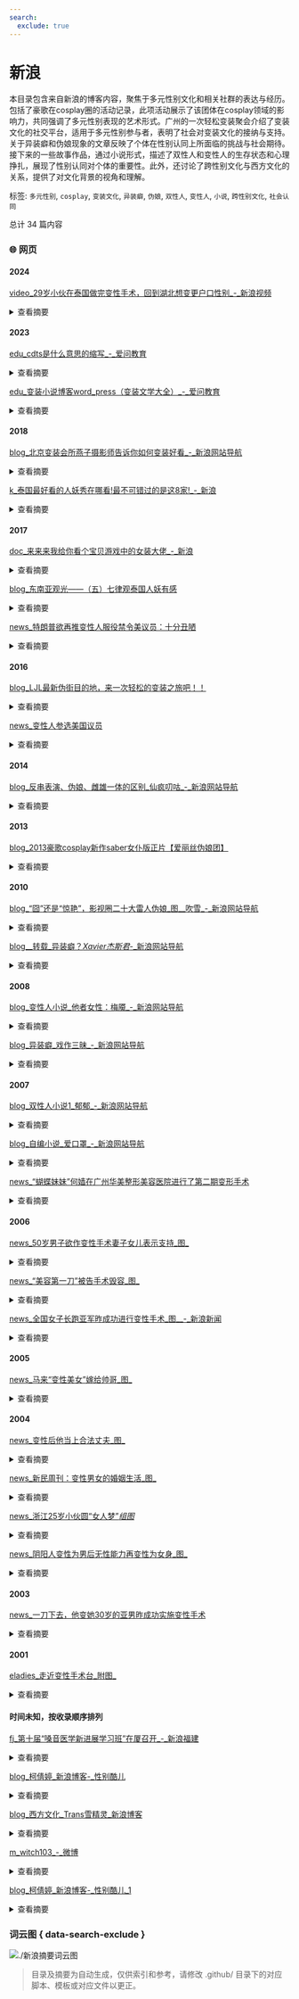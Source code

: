 ```yaml
---
search:
  exclude: true
---
```



# 新浪

本目录包含来自新浪的博客内容，聚焦于多元性别文化和相关社群的表达与经历。包括了豪歌在cosplay圈的活动记录，此项活动展示了该团体在cosplay领域的影响力，共同强调了多元性别表现的艺术形式。广州的一次轻松变装聚会介绍了变装文化的社交平台，适用于多元性别参与者，表明了社会对变装文化的接纳与支持。关于异装癖和伪娘现象的文章反映了个体在性别认同上所面临的挑战与社会期待。接下来的一些故事作品，通过小说形式，描述了双性人和变性人的生存状态和心理挣扎，展现了性别认同对个体的重要性。此外，还讨论了跨性别文化与西方文化的关系，提供了对文化背景的视角和理解。


标签: `多元性别`, `cosplay`, `变装文化`, `异装癖`, `伪娘`, `双性人`, `变性人`, `小说`, `跨性别文化`, `社会认同`


总计 34 篇内容



### 🌐 网页


#### 2024



[video_29岁小伙在泰国做完变性手术，回到湖北想变更户口性别_-_新浪视频](video_29岁小伙在泰国做完变性手术，回到湖北想变更户口性别_-_新浪视频.md)<details><summary>查看摘要</summary>

该视频报道讲述了一位29岁的小伙子在泰国成功完成变性手术后的故事。他回到湖北后，试图变更户口上的性别信息，反映了在中国社会中，跨性别者在身份认同与户籍变更方面所面临的挑战和现实困境。这篇报道不仅展示了个人的转变经历，也引发了社会对于变性手术及相关法律政策的关注与讨论。视频文章还配有网友的高点赞与评论，从侧面反映出社会对这一话题的关注度和讨论热度。由于手术的敏感性及相关法律政策的复杂性，这一话题引发了广泛的生存现状讨论。
</details>



#### 2023



[edu_cdts是什么意思的缩写_-_爱问教育](edu_cdts是什么意思的缩写_-_爱问教育.md)<details><summary>查看摘要</summary>

本文探讨了‘cdts’的含义，解释了其作为一个特定群体的构成和心理特征。‘cdts’是‘Coss Dress’和‘Trans Sexual’的结合体，指的是那些有异性癖好的人群。文章指出，CD（易装者）和TS（变性人）之间的区别在于，CD希望以异装来表达自己，而TS则否认自身性别，希望通过手术彻底改变性别。作者提供了这两个群体的心理状态及生理特征，并讨论了其社会认同与自我认同之间的差异。文中也提到，现代社会中大多数的变性案例是男性转变为女性，这种文化现象和社会背景提供了一个更广泛的视角。文章通过具体案例和研究成果探讨了这一主题，提供了对易性者与变装者的深入理解。
</details>




[edu_变装小说博客word_press（变装文学大全）_-_爱问教育](edu_变装小说博客word_press（变装文学大全）_-_爱问教育.md)<details><summary>查看摘要</summary>

该文件是关于变装文学的博客文章，属于跨性别文化的一部分，提供了相关的文学作品和体验分享。文章包含一些互动性的建议，鼓励读者积极提问和参与讨论，旨在帮助人们更好地获得信息和支持。内容中还提到了一些变装文学的特征，强调了与其他读者的交流和帮助。文章的作者是“老树开花”，由爱问知识人平台发布，带有插图和多个精选回答，表明作者对读者的关心及期望促成更深入的讨论。
</details>



#### 2018



[blog_北京变装会所燕子摄影师告诉你如何变装好看_-_新浪网站导航](blog_北京变装会所燕子摄影师告诉你如何变装好看_-_新浪网站导航.md)<details><summary>查看摘要</summary>

该文件详细介绍了北京的一家变装摄影会所，为变装爱好者（CD姐妹）提供了专业的摄影和变装制作服务。文章的作者分享了与其他影楼及摄影工作室的比较，强调了变装会所特别定制的大码女装、变装装备以及专业的化妆和摄影技术，让不同体型的男性能够变装成美丽女性。内容中列举了会所的多项优势，包括保证隐私、专业服务、丰富的服装选项以及合理的一次性消费模式。文章还探讨了变装爱好者在体验过程中的心理及社会环境与市场需求，表现出浓厚的对变装文化的理解与支持。作者表明自己曾是一名婚纱摄影师，受到鼓励后开办了专为CD姐妹提供服务的摄影会所，致力于创造优质的变装体验。
</details>




[k_泰国最好看的人妖秀在哪看!最不可错过的是这8家!_-_新浪](k_泰国最好看的人妖秀在哪看!最不可错过的是这8家!_-_新浪.md)<details><summary>查看摘要</summary>

这篇文章详细介绍了泰国的著名人妖秀，尤其是芭提雅和普吉岛的几家知名场馆，包括蒂芬妮人妖秀、阿克莎人妖秀、金宫人妖秀、西蒙人妖秀和女神人妖秀。文中不仅提供了每个秀场的成立时间和表演特色，还介绍了演出时间、票价、地址和联系方式。特别强调了这些人妖秀的华丽表演和多元文化融合，吸引了来自全球各地的游客。这是一次视觉的盛宴，结合了歌舞、灯光、道具以及多种文化元素，为观众呈现出各自独特的风格和表演体验。
</details>



#### 2017



[doc_来来来我给你看个宝贝游戏中的女装大佬_-_新浪](doc_来来来我给你看个宝贝游戏中的女装大佬_-_新浪.md)<details><summary>查看摘要</summary>

这篇文章探讨了游戏中的女装大佬，回顾了多个知名游戏中的男性角色穿着女性服装的情景和角色设定。文章提到的角色包括《如龙》系列的真岛吾朗，其关键的女性装扮让几位男性玩家对其产生了迷恋；《真三国无双》中张郃的角色塑造则是对历史人物的有趣再创作；《轩辕剑叁外传：天之痕》中的陈靖仇则展示了角色为掩护而主动穿女装的幽默情节。此外，诸如阿斯托尔福、漆原琉华与不二咲千寻等角色不仅引发了玩家的兴趣，也引起了关于性别表达和身份认同的讨论。这篇文章通过描述这些角色的魅力和设定，探讨了游戏文化中的性别表现及其接受度，而最后提到的《女装山脉》，不仅具有搞笑和感人的剧情，还使得不少玩家深陷角色的魅力之中。
</details>




[blog_东南亚观光——（五）七律观泰国人妖有感](blog_东南亚观光——（五）七律观泰国人妖有感.md)<details><summary>查看摘要</summary>

本文为一篇关于泰国人妖的游记，记录了作者在2016年12月对泰国的旅游经历，尤其是观看人妖表演的感受与观察。文章中通过诗歌形式，表达了对于人妖表演的惊叹与思考，展现出一种既欣赏又感慨的复杂情绪。在对泰国人妖的描述中，作者指出人妖通常来自贫困家庭，多数人是为了生计而成为表演者，接受了从小的训练和女性化的转变。文中还详细介绍了人妖在表演艺术方面的训练以及她们的生活状况，强调她们的演出频率和年龄局限。整体上，文章既是对艺术表演的赞美，也是对人妖生存状态的反思。
</details>




[news_特朗普欲再推变性人服役禁令美议员：十分丑陋](news_特朗普欲再推变性人服役禁令美议员：十分丑陋.md)<details><summary>查看摘要</summary>

本文报道了美国总统特朗普在2017年7月公布的一项政策，决定再次禁止变性人公开在美国军队服役。这一决定在社交媒体上引发广泛争议，许多美民权组织和LGBT群体对此表达不满。报道中提到特朗普的声明以及相关的反响，包括民众的示威活动和立法者的批评。此外，支持该禁令的声音也被提及，认为将医疗和资源专注于非变性人军事服务是合理的。这项禁令在实施前一年刚被废除，因此其影响和后果仍在讨论中。
</details>



#### 2016



[blog_LJL最新伪街目的地，来一次轻松的变装之旅吧！！](blog_LJL最新伪街目的地，来一次轻松的变装之旅吧！！.md)<details><summary>查看摘要</summary>

该文档是关于广州地区的一次变装聚会活动的介绍，标题为《LJL最新伪街目的地，来一次轻松的变装之旅吧！！》。由新浪博客发布，内容详细描述了活动的背景、地点及流程。活动地点选在风景优美的二沙岛，旨在为参与者提供一个轻松愉快的变装体验。文中提到二沙岛是珠江的江心岛，环境优美，适合骑行和拍照。在报名信息中包含了活动时间为2016年10月30日上午9:30，费用也详细列出，适用于不同身份的参与者，包括跨性别者、真女和普通男士。文中还提供了联系方式和后续活动的信息，展示了一个关于变装文化的社交和交流平台。
</details>




[news_变性人参选美国议员](news_变性人参选美国议员.md)<details><summary>查看摘要</summary>

本文报道了两名变性女性代表民主党参选美国国会，目标是创造历史。这是美国主要政党中首次有变性候选人参与国会选举，其中米斯蒂·斯诺成为了首位参与国会参议院选举的变性候选人，也是现年30岁的她有可能成为最年轻的联邦参议员。她和另一个候选人普洛赖特都希望通过参选为那些感到‘美国梦’遥不可及的人发声，尽管面临激烈竞争和较低的当选可能性，文章同时提及了她们在预选中的表现和身份的重要性。
</details>



#### 2014



[blog_反串表演、伪娘、雌雄一体的区别_仙疯叨咕_-_新浪网站导航](blog_反串表演、伪娘、雌雄一体的区别_仙疯叨咕_-_新浪网站导航.md)<details><summary>查看摘要</summary>

这篇文章讨论了‘反串表演’、‘伪娘’和‘雌雄一体’三个与性别表现相关的概念。作者仙疯叨咕分析了反串表演的艺术性，指出这一表演形式源于传统戏剧中男性代替女性演出。文中提到了李玉刚等反串表演者，其表演技艺被赞美为极高，能够做到自然流畅，毫无勉强的感觉。其次，作者探讨了‘伪娘’这一现象，强调伪娘并不等同于娘炮，而是在表演和生活中展现出女性特征的男性。最后，‘雌雄一体’这一概念被用来描述那些拥有阴阳特质的人，他们在性别表现上既有男性特征，又有柔美的一面，不易被简单归类。整个文章通过比较描绘了这些不同现象在现代社会中的意义与价值。
</details>



#### 2013



[blog_2013豪歌cosplay新作saber女仆版正片【爱丽丝伪娘团】](blog_2013豪歌cosplay新作saber女仆版正片【爱丽丝伪娘团】.md)<details><summary>查看摘要</summary>

该文件记录了2013年豪歌在cosplay圈推出的一组新作，主题为《saber女仆版》。文件中包含了对爱丽丝伪娘团的描述，突出了该团体在cosplay领域的影响力与人气。文章用生动的语言介绍了这次拍摄的细节与参与感，希望能够传达出对角色saber的热爱和对这项艺术形式的追求。文中附上了多幅拍摄的图片，展现了coser的风采与团队的努力。这是一次关于多元性别表达和角色扮演的重要记录，反映了当时在中国大陆的cosplay文化及其社区的多样性。
</details>



#### 2010



[blog_“囧”还是“惊艳”，影视圈二十大雷人伪娘_图__吹雪_-_新浪网站导航](blog_“囧”还是“惊艳”，影视圈二十大雷人伪娘_图__吹雪_-_新浪网站导航.md)<details><summary>查看摘要</summary>

本文讨论了近年来在中国内地歌唱节目《快乐男声》中流行的伪娘现象。作者吹雪通过对快男成都海选的观察，提到了一位声音与王菲相似的参赛者刘著，让人重新审视“伪娘”这一文化现象的发展与影响。文章列举了多位曾在不同影视作品中扮演女性角色的男演员，探讨了这一表现形式背后文化的更深层次原因，尤其是在娱乐圈中的应用及对公众的影响。伪娘这一现象不仅是对性别角色的挑战，也反映了社会对于性别多样性的接受程度。
</details>




[blog__转载_异装癖？_Xavier杰斯君_-_新浪网站导航](blog__转载_异装癖？_Xavier杰斯君_-_新浪网站导航.md)<details><summary>查看摘要</summary>

该文件为一篇关于异装癖的转载文章，发表于2010年7月2日。文章探讨了异装癖这一性倒错行为，并描述了个体因性别认同问题所经历的心理与社会困境。通过多种富有诗意的比喻，如“异装癖是每一寸肌肤的遍体鳞伤”，表达了异装癖人士内心的矛盾与挣扎。作者通过列举多个文化符号、时尚元素来体现异装癖的多样性和复杂性，突显了在追求认同与自我价值过程中，个体所经历的无奈与挑战。文章亦暗示了社会对性别表现的期待与制约，体现出对跨性别群体的关注与理解。
</details>



#### 2008



[blog_变性人小说_他者女性：梅魇_-_新浪网站导航](blog_变性人小说_他者女性：梅魇_-_新浪网站导航.md)<details><summary>查看摘要</summary>

本文件为一篇关于跨性别主题的小说，标题为《他者女性：梅魇》。该篇章为系列中的一部分，属于变性人小说，探讨了跨性别者的生活经历与心理状态。文本中涉及接生婆的故事，可能隐含了跨性别者在过渡过程中的挑战与挣扎。该博文的发布平台为新浪博客，链接到原文的访问可以提供更多上下文信息。小说包含了对生存现状及内心世界的真实描绘，适合对跨性别文学及文化有兴趣的读者。
</details>




[blog_异装癖_戏作三昧_-_新浪网站导航](blog_异装癖_戏作三昧_-_新浪网站导航.md)<details><summary>查看摘要</summary>

该文件来自新浪博客，作者是戏作三昧。内容详细描述了作者在公共场合遇到一位异装癖的经历，记录了对该事件的观察和思考。在描述中，作者提到这位异装癖穿着夸张的女式风衣和高跟靴，但面容依旧显得男性化，这引发了作者对于社会对异装癖包容度的思考。尽管外观引人注目，但路人反应平淡，没有明显的指责或围观，表现出社会对这一群体的逐渐接受。文中还附带了与朋友的短信对话，探讨了习惯与接受之间的关系，显示出社会对于性别表现的逐步开放。
</details>



#### 2007



[blog_双性人小说1_郁郁_-_新浪网站导航](blog_双性人小说1_郁郁_-_新浪网站导航.md)<details><summary>查看摘要</summary>

这是一篇关于双性人经历的小说，作者郁郁以第一人称叙述了自己在青春期面临性别认同危机的故事。主人公在17岁时发现自己拥有两套完整的性器官，遭遇了来自家庭和社会的误解和压力。开篇描述了她快乐的生活，直到医疗检查后，发现自己与他人不同，生活瞬间改变。她经历了深深的绝望与孤独，感到自己是一个怪物，不知如何定位自己的性别。她尝试过自杀，但在父母不断的关心和呵护中，她选择继续生活，回归表面正常却内心挣扎的校园生活。作者从个人的视角出发，描绘了双性人在生理和心理上的冲突与求索，展现了性别认同的重要性及其对个体心理的影响。整体内容深刻、细腻，引人深思，充满情感的描绘让读者感同身受。
</details>




[blog_自编小说_爱口罩_-_新浪网站导航](blog_自编小说_爱口罩_-_新浪网站导航.md)<details><summary>查看摘要</summary>

该文件为一篇自编小说，描绘了一个发生在设定背景下的变装和绑架故事。故事描述了一个被两名女土匪绑架的人，她们施加了一系列的变装过程，包括剃毛、穿着女性衣物、化妆等，以掩人耳目。最终，这位主角被作为新娘带入小教堂举行婚礼，故事以她的无奈与屈从为核心，反映出变装、性别认同与暴力的交织。文本中详细描写了绑架过程和变装的具体步骤，显示出跨性别者在社会中可能面临的巨大挑战与困境。
</details>




[news_“蝴蝶妹妹”何嫱在广州华美整形美容医院进行了第二期变形手术](news_“蝴蝶妹妹”何嫱在广州华美整形美容医院进行了第二期变形手术.md)<details><summary>查看摘要</summary>

本文报道了变性人何嫱（蝴蝶妹妹）在广州华美整形美容医院进行第二期变形手术的过程和感受。手术于2007年3月23日进行，何嫱在手术前积极分享了自己的期待与心情，表示做手术是经过深思熟虑的决定，希望能通过整形手术提升自信和内心的幸福感。手术直播引发了网友的广泛关注与讨论，有网友为何嫱提供了整形设计建议，也有网友对手术风险表示担忧。何嫱表示，自己希望等到第三期手术完成后，能以完整的女性身份寻求爱情，并坚信真实的自我是重要的。本文详细记录了手术的前后过程及何嫱的心声，反映出变性人群体在追求身份认同与社会接受过程中所经历的挑战与希望。
</details>



#### 2006



[news_50岁男子欲作变性手术妻子女儿表示支持_图_](news_50岁男子欲作变性手术妻子女儿表示支持_图_.md)<details><summary>查看摘要</summary>

本文报道的是一位50岁男子陈菲菲（化名）的变性手术经历及其家庭的支持。文章讲述了陈菲菲如何在经历了20多年的心理和生理痛苦后，决定进行变性手术。他的妻子李敏和两个女儿对此表示理解和支持，尤其是二女儿陪同父亲去医院咨询手术事宜。文章深入探讨了这个家庭在面对巨大变化时的情感和挑战，包括妻子从初始的不理解，到主动称呼丈夫为‘姐姐’，以及女儿们对父亲决策的支持。专家的观点也被引用，强调了性别认同问题的重要性，呼吁社会对变性者的理解与尊重。整体而言，文章反映了一个普通家庭在面对性别认同变化时的勇气与爱。
</details>




[news_“美容第一刀”被告手术毁容_图_](news_“美容第一刀”被告手术毁容_图_.md)<details><summary>查看摘要</summary>

本文报道了整形医生陈焕然在北京市石景山法院受审的案件，原告吕小姐控诉其进行的瘦脸手术导致脸上留下严重疤痕。吕小姐在文章中详细描述了手术经过，称其支付了4.5万元手术费，然而术后效果令她失望且未能如约获取补偿。陈焕然博士则在法庭上坚称吕小姐是在敲诈，并否认曾为其实施手术。此案件引发了对于整形手术安全与整形医生责任的广泛关注，同时涉及医疗诚信与法律维护等问题。
</details>




[news_全国女子长跑亚军昨成功进行变性手术_图__-_新浪新闻](news_全国女子长跑亚军昨成功进行变性手术_图__-_新浪新闻.md)<details><summary>查看摘要</summary>

本文报道了全国女子长跑亚军田娟成功实施变性手术的事件。手术在西南医院进行，由泌尿科专家主刀，手术历时四小时，过程顺利，专家表示手术后田娟将有可能具备男性性功能，但因为医学原因，未来无法生育。报道中提到田娟在手术前感到很大压力，尤其是来自网上评论的负面声音，同时也表达了希望身边的人能够理解她的期望。文章详述了手术的技术细节及其对田娟生理和心理的影响，并提到这种情况在国内体育界并非孤例，且有可能推动体育比赛对参赛者进行染色体检查。
</details>



#### 2005



[news_马来“变性美女”嫁给帅哥_图_](news_马来“变性美女”嫁给帅哥_图_.md)<details><summary>查看摘要</summary>

本文讲述了马来西亚变性美女钟洁希与男友马思健的婚礼故事。婚礼于2005年11月12日在古晋市举行，尽管他们的爱情经历了男方的六次求婚，但由于马来西亚法律不承认变性人的婚姻，钟洁希和马思健无法取得有效的结婚证书。婚礼上，钟洁希身穿华丽礼服，以歌手和天然保健公司创始人的身份吸引了众多宾客的目光。她原本是一名男儿身，在经历变性手术后摇身变为一名美丽的女性。尽管他们在亲友见证下举行了隆重的婚礼，但钟洁希仍然对其身份带来的社会压力表示担忧，尤其是对男方家庭的可能反对。本文反映了变性人群体在社会和法律环境中的困境与挑战，揭示了变性人追求爱情与接受自身身份之间的挣扎。
</details>



#### 2004



[news_变性后他当上合法丈夫_图_](news_变性后他当上合法丈夫_图_.md)<details><summary>查看摘要</summary>

本文讲述了阿均（化名）的一段感人故事，她是一位女性易性症患者，经历了长达29年的性别痛苦。阿均因渴望过上男性的生活，而在2004年进行了变性手术，并最终在合法身份下与深爱的小梅（化名）步入婚姻殿堂。文中详细描述了她的手术历程、与小梅的爱情故事，以及他们在社会与家庭压力下如何坚守彼此的感情。随着2004年民政部颁布的新规定，阿均和小梅得以合法结婚，享受属于自己的幸福生活。
</details>




[news_新民周刊：变性男女的婚姻生活_图_](news_新民周刊：变性男女的婚姻生活_图_.md)<details><summary>查看摘要</summary>

本文通过新民周刊的报道，详细记录了变性人群体的婚姻生活和与之相关的社会背景。内容围绕着变性人的爱情故事、生育问题及政策变化展开，描述了变性患者接受手术后的新生活，探讨了易性人群体的心理变化和社会接受度。从何清濂教授的医学成就，到众多变性病人成功婚恋的真实故事，本报道描绘了变性人在追求幸福中所经历的艰辛与希望。报道中提到的莉莉、洪长江等人物，他们的故事不仅反映了易性人寻求性的自我认同和家庭的愿景，也揭示了社会对变性人合法权益逐渐改善的过程。在法律政策逐渐保障变性人婚姻权利的背景下，去除对这一群体的偏见也显得尤为重要。
</details>




[news_浙江25岁小伙圆“女人梦”_组图_](news_浙江25岁小伙圆“女人梦”_组图_.md)<details><summary>查看摘要</summary>

该文件报道了一名25岁的浙江小伙白艳勇敢追求其变性梦想的故事。2004年12月1日，白艳在浙江省人民医院接受了变性手术的第一步，包括隆胸和去声带手术，以实现她期盼已久的女性身份。该文详细描述了手术的过程及医院对变性手术的严格要求，包括病人的精神健康评估和变性愿望的确认。此外，文章还提到，尽管目前只有少数变性人能够修改身份信息，白艳希望能够以真实的自我进入社会。该报道由记者姚琼撰写，并附有多张手术过程的照片，旨在引发公众对变性人现状与权利的讨论。
</details>




[news_阴阳人变性为男后无性能力再变性为女身_图_](news_阴阳人变性为男后无性能力再变性为女身_图_.md)<details><summary>查看摘要</summary>

本文报道了湖北荆门的杨柳（化名）的变性经历。他在10岁时进行了第一次变性手术，由女性变为男性，但手术结果并不理想，未能获得男性生理功能。22年后，杨柳希望再度进行变性手术，将自己变为女性，主要是出于对与自己同居六年的女友李岚的爱与责任。由于无法满足女友在亲密关系中的需求，杨柳选择让女友有机会追求更好的生活。医生表示，经诊断，杨柳符合变性为女性的手术条件，但手术费用高达30万元，且仍需多项手术。浑身的痛苦和对自我的认知，使得杨柳的心路历程充满感慨，对过去的经历不曾怨恨，而是希望未来能够更好。
</details>



#### 2003



[news_一刀下去，他变她30岁的亚男昨成功实施变性手术](news_一刀下去，他变她30岁的亚男昨成功实施变性手术.md)<details><summary>查看摘要</summary>

本文报道了一名30岁的男性亚男成功实施变性手术的过程，详细记录了他的心理历程、手术过程以及术后的感受。亚男自幼有异性癖，渴望成为女性。经过多年的思考与准备，他终于在青岛的一家医院进行了生殖器的重建手术。手术过程全程公开，并得到了主刀医生王希润的指导与支持。亚男在手术前表示对未来生活的憧憬，希望能以女性的身份生活，并与社会更好地融入。文章提到根据新《婚姻法》，变性人可以合法更改身份后办理结婚登记，反映了社会对于变性人权利的逐步认可。整篇报道从手术的专业性和复杂性入手，同时展现了亚男面对人生转变的勇气与决心。
</details>



#### 2001



[eladies_走近变性手术台_附图_](eladies_走近变性手术台_附图_.md)<details><summary>查看摘要</summary>

本文记录了在中国医学科学院性别重塑中心进行变性手术的经历和挑战。文章由生活时报的记者叶润霞撰写，探讨了变性手术的背景、患者的心理斗争及手术后的法律障碍。文中介绍了陈焕然博士以及他如何帮助数十名变性人实现性别重塑的故事，特别是心理支持和医务工作的重要性。手术对患者来说不仅是身体的转变，更是心理自我认同的重建。文章还提到关于变性人在法律和社会认可上的种种困难，强调了需要对这群人给予更多理解与支持。
</details>



#### 时间未知，按收录顺序排列



[fj_第十届“嗓音医学新进展学习班”在厦召开_-_新浪福建](fj_第十届“嗓音医学新进展学习班”在厦召开_-_新浪福建.md)<details><summary>查看摘要</summary>

本文详细报道了第十届“嗓音医学新进展学习班”的召开情况，该学习班于厦门举行，旨在分享关于嗓音医学的最新研究进展和医学应用。内容提到学习班的不同议题，包括嗓音疾病的预防、治疗方法和相关的科研成果，为医务工作者提供了一个学习和交流的平台。文章还附有多个相关的新闻链接和图片，体现了该活动的举办背景及影响力。这份资料为跨性别个体在声音治疗和语音转变过程中可能提供宝贵的医疗资源和经验分享。
</details>




[blog_柯倩婷_新浪博客-_性别酷儿](blog_柯倩婷_新浪博客-_性别酷儿.md)<details><summary>查看摘要</summary>

这篇文章的标题为《性别酷儿》，由作者柯倩婷撰写，发布于新浪博客。该文章的具体内容因系统维护无法公开查看，只能由作者本人进行访问，因此其详细的描述和论点尚不明确。根据文件的元数据，它可能涉及跨性别相关的主题，尤其是关于性别认同和酷儿理论的讨论。书写者可能会分享个人的经历、对性别流动性的看法，以及与性别酷儿相关的社会文化问题。在缺乏访问权限的情况下，我们无法获取更多具体信息，但可推测此文可能与跨性别个体的生活和社会认同密切相关。
</details>




[blog_西方文化_Trans雪精灵_新浪博客](blog_西方文化_Trans雪精灵_新浪博客.md)<details><summary>查看摘要</summary>

该文件来自新浪博客，作者为Trans雪精灵，内容涉及西方文化与跨性别文化的相关探讨。尽管目前博文正在系统维护中，且内容仅供作者查看，未能披露具体的文本内容，但可以推测该文件可能分享了关于跨性别者在西方文化中所面临的各种议题，包括文化认同、社会接受度和个人经历等。文中提到的标签“跨性别文化”和“西方文化”表明了该文的核心主题。考虑到跨性别者在不同文化背景下的经历差异，文件或许提供了对比和反思的视角。
</details>




[m_witch103_-_微博](m_witch103_-_微博.md)<details><summary>查看摘要</summary>

该文件来自跨性别档案馆，主要记录了浙江传媒学院发生的一起事件，涉及该校一名学生池梓灿因传播黄色图片而引起的社会关注。文件通过微博作者witch103的视角，详细描述了事件的经过及其引发的社会反响，指责学校在处理此事件时未能给予应有的重视，反而选择了保护错误行为。通过多条微博，witch103表达了对当事学生行为的谴责以及对学校管理的失望，认为校方态度模糊，缺乏责任感，这不仅涉及到社会道德，还引发了对校园环境的反思。本文还附带多张相关图片和视频，进一步丰富了事件的呈现。
</details>




[blog_柯倩婷_新浪博客-_性别酷儿_1](blog_柯倩婷_新浪博客-_性别酷儿_1.md)<details><summary>查看摘要</summary>

这篇博文由作者柯倩婷撰写，标题为《性别酷儿》，但具体内容由于系统维护而无法查看。它发表于新浪博客，内容可能涉及性别酷儿的相关话题，包括个人经历、社会现象、文化认同等方面。作者在这篇博文中为读者提供了对性别酷儿这一概念的见解和反思，可能结合个人的生活故事与社会背景进行阐释。尽管文中信息不全，但其定位于多元性别讨论的文献档案中，对于相关议题的研究和理解仍具有一定的参考价值。
</details>




### 词云图 { data-search-exclude }

![./新浪摘要词云图](abstracts_wordcloud.png)


> 目录及摘要为自动生成，仅供索引和参考，请修改 .github/ 目录下的对应脚本、模板或对应文件以更正。
